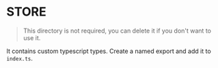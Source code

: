 # STORE

> This directory is not required, you can delete it if you don't want to use it.

It contains custom typescript types.
Create a named export and add it to `index.ts`.
